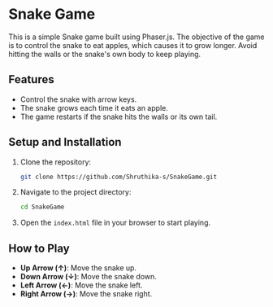 # Snake Game

This is a simple Snake game built using Phaser.js. The objective of the game is to control the snake to eat apples, which causes it to grow longer. Avoid hitting the walls or the snake's own body to keep playing.

## Features
- Control the snake with arrow keys.
- The snake grows each time it eats an apple.
- The game restarts if the snake hits the walls or its own tail.

## Setup and Installation

1. Clone the repository:
   ```bash
   git clone https://github.com/Shruthika-s/SnakeGame.git
   ```

2. Navigate to the project directory:
   ```bash
   cd SnakeGame
   ```

3. Open the `index.html` file in your browser to start playing.

## How to Play
- **Up Arrow (↑)**: Move the snake up.
- **Down Arrow (↓)**: Move the snake down.
- **Left Arrow (←)**: Move the snake left.
- **Right Arrow (→)**: Move the snake right.
